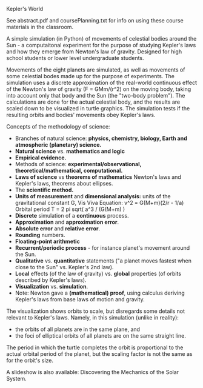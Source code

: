 Kepler's World

See abstract.pdf and coursePlanning.txt for info on using these course 
materials in the classroom.

A simple simulation (in Python) of movements of celestial bodies 
around the Sun - a computaitonal experiment for the purpose of 
studying Kepler's laws and how they emerge from Newton's law of gravity.
Designed for high school students or lower level undergraduate students.

Movements of the eight planets are simulated, as well as movements of
some celestial bodes made up for the purpose of experiments.
The simulation uses a discrete approximation of the real-world continuous effect
of the Newton's law of gravity (F = GMm/(r^2) on the moving body,
taking into account only that body and the Sun (the "two-body problem").
The calculations are done for the actual celestial body,
and the results are scaled down to be visualized in turtle graphics.
The simulation tests if the resulting orbits and bodies' movements obey
Kepler's laws.

Concepts of the methodology of science:
* Branches of natural science: 
  **physics, chemistry, biology, Earth and atmospheric (planetary) science.**
* **Natural science** vs. **mathematics and logic**
* **Empirical evidence.**
* Methods of science: 
  **experimental/observational, theoretical/mathematical, computational.**
* **Laws of science** vs **theorems of mathematics**
  Newton's laws and Kepler's laws, theorems about ellipses.
* The **scientific method.**
* **Units of measurement** and **dimensional analysis:** 
  units of the gravitational constant G,
  Vis Viva Equation: v^2 = G(M+m)(2/r - 1/a)
  Orbital period T = 2 pi sqrt( a^3 / (G(M+m) )
* **Discrete** simulation of a **continuous** process.
* **Approximation** and **approximation error**.
* **Absolute error** and **relative error**.
* **Rounding** numbers.
* **Floating-point arithmetic**
* **Recurrent/periodic process** - for instance planet's movement around the Sun.
* **Qualitative** vs. **quantitative** statements
  ("a planet moves fastest when close to the Sun" vs. Kepler's 2nd law).
* **Local** effects (of the law of gravity) vs.
  **global** properties (of orbits described by Kepler's laws).
* **Visualization** vs. **simulation**.
* Note: Newton gave a **(mathematical) proof**, using calculus
  deriving Kepler's laws from base laws of motion and gravity.

The visualization shows orbits to scale, 
but disregards some details not relevant to Kepler's laws.
Namely, in this simulation (unlike in reality):
* the orbits of all planets are in the same plane, and
* the foci of elliptical orbits of all planets are on the same straight line.

The period in which the turtle completes the orbit is proportional to the
actual orbital period of the planet, but the scaling factor is not the same
as for the orbit's size.

A slideshow is also available: Discovering the Mechanics of the Solar System.
